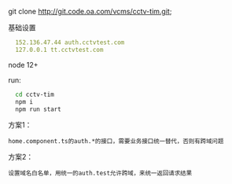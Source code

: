 git clone http://git.code.oa.com/vcms/cctv-tim.git;

基础设置

```yaml
  152.136.47.44 auth.cctvtest.com
  127.0.0.1 tt.cctvtest.com
```
  node 12+
  
run:

```bash
  cd cctv-tim 
  npm i
  npm run start
```
方案1：

    home.component.ts的auth.*的接口，需要业务接口统一替代，否则有跨域问题

方案2：

    设置域名白名单，用统一的auth.test允许跨域，来统一返回请求结果
